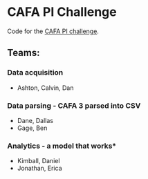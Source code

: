 # CAFA PI Challenge

Code for the [CAFA PI challenge](https://www.synapse.org/#!Synapse:syn11533497/wiki/497640).

## Teams:

### Data acquisition

- Ashton, Calvin, Dan

### Data parsing - CAFA 3 parsed into CSV

- Dane, Dallas
- Gage, Ben

### Analytics - a model that works*

- Kimball, Daniel
- Jonathan, Erica
